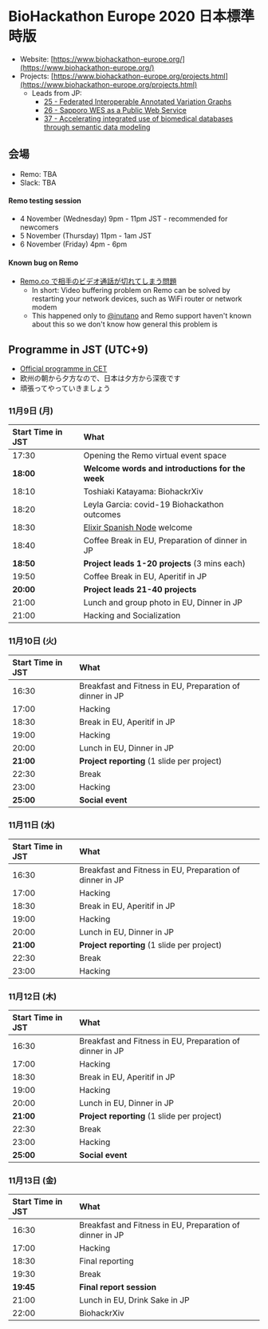 # BioHackathon Europe 2020 日本標準時版

- Website: [https://www.biohackathon-europe.org/](https://www.biohackathon-europe.org/)
- Projects: [https://www.biohackathon-europe.org/projects.html](https://www.biohackathon-europe.org/projects.html)
  - Leads from JP:
    - [25 - Federated Interoperable Annotated Variation Graphs](https://github.com/elixir-europe/BioHackathon-projects-2020/tree/master/projects/25)
    - [26 - Sapporo WES as a Public Web Service](https://github.com/elixir-europe/BioHackathon-projects-2020/tree/master/projects/26)
    - [37 - Accelerating integrated use of biomedical databases through semantic data modeling](https://github.com/elixir-europe/BioHackathon-projects-2020/tree/master/projects/37)

## 会場

- Remo: TBA
- Slack: TBA

#### Remo testing session

- 4 November (Wednesday)  9pm - 11pm JST - recommended for newcomers
- 5 November (Thursday) 11pm - 1am JST
- 6 November (Friday) 4pm - 6pm

#### Known bug on Remo

- [Remo.co で相手のビデオ通話が切れてしまう問題](https://scrapbox.io/bcdeeiloprru/Remo.co_%E3%81%A7%E7%9B%B8%E6%89%8B%E3%81%AE%E3%83%93%E3%83%87%E3%82%AA%E9%80%9A%E8%A9%B1%E3%81%8C%E5%88%87%E3%82%8C%E3%81%A6%E3%81%97%E3%81%BE%E3%81%86%E5%95%8F%E9%A1%8C)
  - In short: Video buffering problem on Remo can be solved by restarting your network devices, such as WiFi router or network modem
  - This happened only to [@inutano](https://github.com/inutano) and Remo support haven't known about this so we don't know how general this problem is

## Programme in JST (UTC+9)

- [Official programme in CET](https://www.biohackathon-europe.org/programme.html)
- 欧州の朝から夕方なので、日本は夕方から深夜です
- 頑張ってやっていきましょう

### 11月9日 (月)

|Start Time in JST|What|
|:-|:-|
|17:30|Opening the Remo virtual event space|
|**18:00**|**Welcome words and introductions for the week**|
|18:10|Toshiaki Katayama: BiohackrXiv|
|18:20|Leyla Garcia: covid-19 Biohackathon outcomes|
|18:30|[Elixir Spanish Node](https://elixir-europe.org/about-us/who-we-are/nodes/spain) welcome|
|18:40|Coffee Break in EU, Preparation of dinner in JP|
|**18:50**|**Project leads 1-20 projects** (3 mins each)|
|19:50|Coffee Break in EU, Aperitif in JP|
|**20:00**|**Project leads 21-40 projects**|
|21:00|Lunch and group photo in EU, Dinner in JP|
|21:00|Hacking and Socialization|

### 11月10日 (火)

|Start Time in JST|What|
|:-|:-|
|16:30|Breakfast and Fitness in EU, Preparation of dinner in JP|
|17:00|Hacking|
|18:30|Break in EU, Aperitif in JP|
|19:00|Hacking|
|20:00|Lunch in EU, Dinner in JP|
|**21:00**|**Project reporting** (1 slide per project)|
|22:30|Break|
|23:00|Hacking|
|**25:00**|**Social event**|

### 11月11日 (水)

|Start Time in JST|What|
|:-|:-|
|16:30|Breakfast and Fitness in EU, Preparation of dinner in JP|
|17:00|Hacking|
|18:30|Break in EU, Aperitif in JP|
|19:00|Hacking|
|20:00|Lunch in EU, Dinner in JP|
|**21:00**|**Project reporting** (1 slide per project)|
|22:30|Break|
|23:00|Hacking|

### 11月12日 (木)

|Start Time in JST|What|
|:-|:-|
|16:30|Breakfast and Fitness in EU, Preparation of dinner in JP|
|17:00|Hacking|
|18:30|Break in EU, Aperitif in JP|
|19:00|Hacking|
|20:00|Lunch in EU, Dinner in JP|
|**21:00**|**Project reporting** (1 slide per project)|
|22:30|Break|
|23:00|Hacking|
|**25:00**|**Social event**|

### 11月13日 (金)

|Start Time in JST|What|
|:-|:-|
|16:30|Breakfast and Fitness in EU, Preparation of dinner in JP|
|17:00|Hacking|
|18:30|Final reporting|
|19:30|Break|
|**19:45**|**Final report session**|
|21:00|Lunch in EU, Drink Sake in JP|
|22:00|BiohackrXiv|
